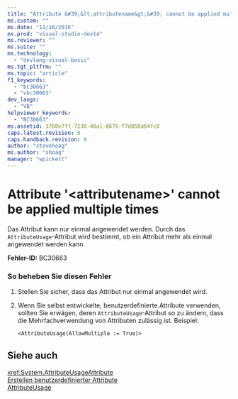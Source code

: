 ```yaml
---
title: "Attribute &#39;&lt;attributename&gt;&#39; cannot be applied multiple times | Microsoft Docs"
ms.custom: ""
ms.date: "11/16/2016"
ms.prod: "visual-studio-dev14"
ms.reviewer: ""
ms.suite: ""
ms.technology: 
  - "devlang-visual-basic"
ms.tgt_pltfrm: ""
ms.topic: "article"
f1_keywords: 
  - "bc30663"
  - "vbc30663"
dev_langs: 
  - "VB"
helpviewer_keywords: 
  - "BC30663"
ms.assetid: 3760e7ff-7238-40a1-8676-77d858a64fc0
caps.latest.revision: 9
caps.handback.revision: 9
author: "stevehoag"
ms.author: "shoag"
manager: "wpickett"
---
```

# Attribute &#39;&lt;attributename&gt;&#39; cannot be applied multiple times
Das Attribut kann nur einmal angewendet werden.  Durch das `AttributeUsage`\-Attribut wird bestimmt, ob ein Attribut mehr als einmal angewendet werden kann.  
  
 **Fehler\-ID:** BC30663  
  
### So beheben Sie diesen Fehler  
  
1.  Stellen Sie sicher, dass das Attribut nur einmal angewendet wird.  
  
2.  Wenn Sie selbst entwickelte, benutzerdefinierte Attribute verwenden, sollten Sie erwägen, deren `AttributeUsage`\-Attribut so zu ändern, dass die Mehrfachverwendung von Attributen zulässig ist. Beispiel:  
  
    ```  
    <AttributeUsage(AllowMultiple := True)>  
    ```  
  
## Siehe auch  
 <xref:System.AttributeUsageAttribute>   
 [Erstellen benutzerdefinierter Attribute](../Topic/Creating%20Custom%20Attributes%20\(C%23%20and%20Visual%20Basic\).md)   
 [AttributeUsage](../Topic/AttributeUsage%20\(C%23%20and%20Visual%20Basic\).md)